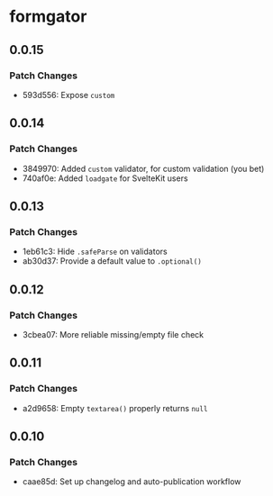 # formgator

## 0.0.15

### Patch Changes

- 593d556: Expose `custom`

## 0.0.14

### Patch Changes

- 3849970: Added `custom` validator, for custom validation (you bet)
- 740af0e: Added `loadgate` for SvelteKit users

## 0.0.13

### Patch Changes

- 1eb61c3: Hide `.safeParse` on validators
- ab30d37: Provide a default value to `.optional()`

## 0.0.12

### Patch Changes

- 3cbea07: More reliable missing/empty file check

## 0.0.11

### Patch Changes

- a2d9658: Empty `textarea()` properly returns `null`

## 0.0.10

### Patch Changes

- caae85d: Set up changelog and auto-publication workflow
